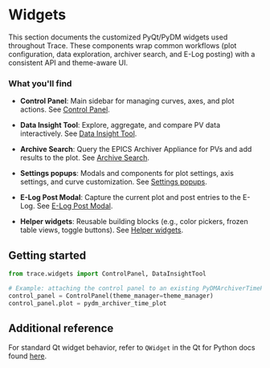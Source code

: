 # Widgets

This section documents the customized PyQt/PyDM widgets used throughout Trace. These components wrap common workflows (plot configuration, data exploration, archiver search, and E-Log posting) with a consistent API and theme-aware UI.


### What you'll find
- **Control Panel**: Main sidebar for managing curves, axes, and plot actions. See [Control Panel].
- **Data Insight Tool**: Explore, aggregate, and compare PV data interactively. See [Data Insight Tool].
- **Archive Search**: Query the EPICS Archiver Appliance for PVs and add results to the plot. See [Archive Search].
- **Settings popups**: Modals and components for plot settings, axis settings, and curve customization. See [Settings popups].
- **E-Log Post Modal**: Capture the current plot and post entries to the E-Log. See [E-Log Post Modal].
- **Helper widgets**: Reusable building blocks (e.g., color pickers, frozen table views, toggle buttons). See [Helper widgets].

  [Control Panel]: ./control_panel.md
  [Data Insight Tool]: ./data_insight_tool.md
  [Archive Search]: ./archive_search.md
  [Settings popups]: ./settings_popups.md
  [E-Log Post Modal]: ./elog_post_modal.md
  [Helper widgets]: ./helper_widgets.md


## Getting started

```python
from trace.widgets import ControlPanel, DataInsightTool

# Example: attaching the control panel to an existing PyDMArchiverTimePlot
control_panel = ControlPanel(theme_manager=theme_manager)
control_panel.plot = pydm_archiver_time_plot
```


## Additional reference

For standard Qt widget behavior, refer to `QWidget` in the Qt for Python docs found [here].

  [here]: https://doc.qt.io/qtforpython-6/PySide6/QtWidgets/QWidget.html
